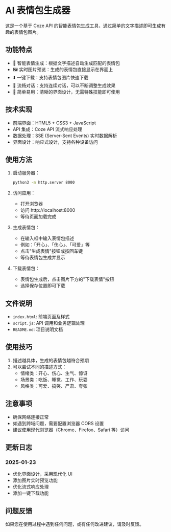# AI 表情包生成器

这是一个基于 Coze API 的智能表情包生成工具，通过简单的文字描述即可生成有趣的表情包图片。

## 功能特点

- 🎨 智能表情生成：根据文字描述自动生成匹配的表情包
- 🖼️ 实时图片预览：生成的表情包直接显示在界面上
- ⬇️ 一键下载：支持表情包图片快速下载
- 💬 流畅对话：支持连续对话，可以不断调整生成效果
- 🎯 简单易用：清晰的界面设计，无需特殊技能即可使用

## 技术实现

- 前端界面：HTML5 + CSS3 + JavaScript
- API 集成：Coze API 流式响应处理
- 数据处理：SSE (Server-Sent Events) 实时数据解析
- 界面设计：响应式设计，支持各种设备访问

## 使用方法

1. 启动服务器：
   ```bash
   python3 -m http.server 8000
   ```

2. 访问应用：
   - 打开浏览器
   - 访问 http://localhost:8000
   - 等待页面加载完成

3. 生成表情包：
   - 在输入框中输入表情包描述
   - 例如：「开心」、「伤心」、「可爱」等
   - 点击"生成表情"按钮或按回车键
   - 等待表情包生成并显示

4. 下载表情包：
   - 表情包生成后，点击图片下方的"下载表情"按钮
   - 选择保存位置即可下载

## 文件说明

- `index.html`: 前端页面及样式
- `script.js`: API 调用和业务逻辑处理
- `README.md`: 项目说明文档

## 使用技巧

1. 描述越具体，生成的表情包越符合预期
2. 可以尝试不同的描述方式：
   - 情绪类：开心、伤心、生气、惊讶
   - 场景类：吃饭、睡觉、工作、玩耍
   - 风格类：可爱、搞笑、严肃、夸张

## 注意事项

- 确保网络连接正常
- 如遇到跨域问题，需要配置浏览器 CORS 设置
- 建议使用现代浏览器（Chrome、Firefox、Safari 等）访问

## 更新日志

### 2025-01-23
- 优化界面设计，采用现代化 UI
- 添加图片实时预览功能
- 优化流式响应处理
- 添加一键下载功能

## 问题反馈

如果您在使用过程中遇到任何问题，或有任何改进建议，请及时反馈。
